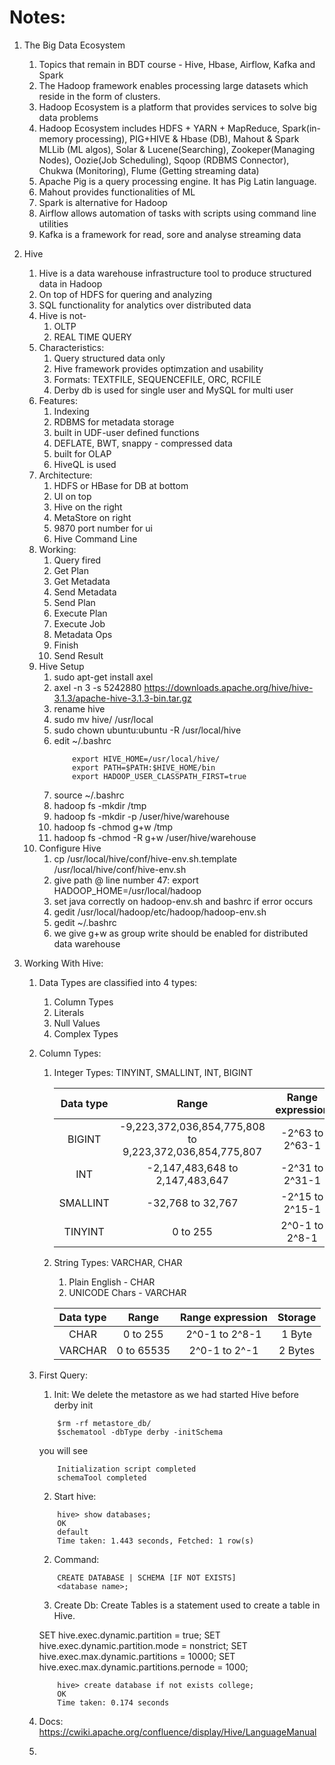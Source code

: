 # Notes:

1. The Big Data Ecosystem
	1. Topics that remain in BDT course - Hive, Hbase, Airflow, Kafka and Spark
	2. The Hadoop framework enables processing large datasets which reside in the form of clusters.
	3. Hadoop Ecosystem is a platform that provides services to solve big data problems
	4. Hadoop Ecosystem includes HDFS + YARN + MapReduce, Spark(in-memory processing), PIG+HIVE & Hbase (DB), Mahout & Spark MLLib (ML algos), Solar & Lucene(Searching), Zookeper(Managing Nodes), Oozie(Job Scheduling), Sqoop (RDBMS Connector), Chukwa (Monitoring), Flume (Getting streaming data)
	5. Apache Pig is a query processing engine. It has Pig Latin language.
	6. Mahout provides functionalities of ML
	7. Spark is alternative for Hadoop
	8. Airflow allows automation of tasks with scripts using command line utilities
	9. Kafka is a framework for read, sore and analyse streaming data
	
2. Hive
	1. Hive is a data warehouse infrastructure tool to produce structured data in Hadoop
	2. On top of HDFS for quering and analyzing 
	3. SQL functionality for analytics over distributed data
	4. Hive is not-
		1. OLTP
		2. REAL TIME QUERY
	5. Characteristics:
		1. Query structured data only
		2. Hive framework provides optimzation and usability
		3. Formats: TEXTFILE, SEQUENCEFILE, ORC, RCFILE
		4. Derby db is used for single user and MySQL for multi user
	6. Features:
		1. Indexing
		2. RDBMS for metadata storage
		3. built in UDF-user defined functions
		4. DEFLATE, BWT, snappy - compressed data
		5. built for OLAP
		6. HiveQL is used 
	7. Architecture:
		1. HDFS or HBase for DB at bottom
		2. UI on top
		3. Hive on the right
		4. MetaStore on right
		5. 9870 port number for ui
		6. Hive Command Line
	8. Working:
		1. Query fired
		2. Get Plan
		3. Get Metadata
		4. Send Metadata
		5. Send Plan
		6. Execute Plan
		7. Execute Job
		8. Metadata Ops 	
		9. Finish
		10. Send Result 
	10. Hive Setup
		1. sudo apt-get install axel
		2. axel -n 3 -s 5242880 https://downloads.apache.org/hive/hive-3.1.3/apache-hive-3.1.3-bin.tar.gz 	
		3. rename hive
		4. sudo mv hive/ /usr/local
		5. sudo chown ubuntu:ubuntu -R /usr/local/hive
		6. edit ~/.bashrc
			```
				export HIVE_HOME=/usr/local/hive/
				export PATH=$PATH:$HIVE_HOME/bin
				export HADOOP_USER_CLASSPATH_FIRST=true 
			```
		7.  source ~/.bashrc
		8.  hadoop fs -mkdir /tmp
		9.  hadoop fs -mkdir -p /user/hive/warehouse
		10. hadoop fs -chmod g+w /tmp
		11. hadoop fs -chmod -R g+w /user/hive/warehouse
	11. Configure Hive
		1. cp /usr/local/hive/conf/hive-env.sh.template /usr/local/hive/conf/hive-env.sh 	
		2. give path @ line number 47: export HADOOP_HOME=/usr/local/hadoop
		3. set java correctly on hadoop-env.sh and bashrc if error occurs
		4. gedit /usr/local/hadoop/etc/hadoop/hadoop-env.sh
		5. gedit ~/.bashrc
		6. we give g+w as group write should be enabled for distributed data warehouse

3. Working With Hive:
	1. Data Types are classified into 4 types:
		1. Column Types
		2. Literals
		3. Null Values
		4. Complex Types 	
	2. Column Types:
		1. Integer Types: TINYINT, SMALLINT, INT, BIGINT
			
			| Data type |                          Range                          | Range expression | Storage |
			|:---------:|:-------------------------------------------------------:|:----------------:|:-------:|
			| BIGINT    | -9,223,372,036,854,775,808 to 9,223,372,036,854,775,807 | -2^63 to 2^63-1  | 8 Bytes |
			| INT       | -2,147,483,648 to 2,147,483,647                         | -2^31 to 2^31-1  | 4 Bytes |
			| SMALLINT  | -32,768 to 32,767                                       | -2^15 to 2^15-1  | 2 Bytes |
			| TINYINT   | 0 to 255                                                | 2^0-1 to 2^8-1   | 1 Byte  |

		2. String Types: VARCHAR, CHAR
			1. Plain English - CHAR
			2. UNICODE Chars - VARCHAR 	
	
			| Data type |                          Range                          | Range expression | Storage |
			|:---------:|:-------------------------------------------------------:|:----------------:|:-------:|
			| CHAR 		  | 0 to 255                                                | 2^0-1 to 2^8-1   | 1 Byte  |	
			| VARCHAR   | 0 to 65535 				                                      | 2^0-1 to 2^-1    | 2 Bytes |

	3. First Query:
		1. Init: We delete the metastore as we had started Hive before derby init
		```
			$rm -rf metastore_db/
			$schematool -dbType derby -initSchema

		```  
		you will see 
		```
			Initialization script completed
			schemaTool completed
		```
		2. Start hive:
		```
			hive> show databases;
			OK
			default
			Time taken: 1.443 seconds, Fetched: 1 row(s)
		```
		2. Command:
		```
			CREATE DATABASE | SCHEMA [IF NOT EXISTS]
			<database name>;

		```

		3. Create Db: Create Tables is a statement used to create a table in Hive.

		SET hive.exec.dynamic.partition = true;
		SET hive.exec.dynamic.partition.mode = nonstrict;
		SET hive.exec.max.dynamic.partitions = 10000;
		SET hive.exec.max.dynamic.partitions.pernode = 1000; 	
		``` 
			hive> create database if not exists college;
			OK
			Time taken: 0.174 seconds

		```
	4. Docs: https://cwiki.apache.org/confluence/display/Hive/LanguageManual
	5. 